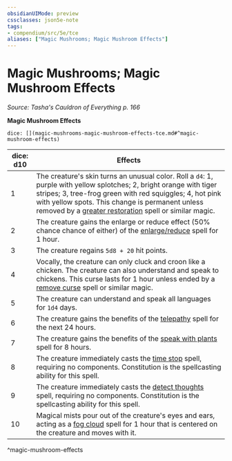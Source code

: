 ```yaml
---
obsidianUIMode: preview
cssclasses: json5e-note
tags:
- compendium/src/5e/tce
aliases: ["Magic Mushrooms; Magic Mushroom Effects"]
---
```

# Magic Mushrooms; Magic Mushroom Effects
*Source: Tasha's Cauldron of Everything p. 166* 

**Magic Mushroom Effects**

`dice: [](magic-mushrooms-magic-mushroom-effects-tce.md#^magic-mushroom-effects)`

| dice: d10 | Effects |
|-----------|---------|
| 1 | The creature's skin turns an unusual color. Roll a `d4`: 1, purple with yellow splotches; 2, bright orange with tiger stripes; 3, tree-frog green with red squiggles; 4, hot pink with yellow spots. This change is permanent unless removed by a [greater restoration](/3-Mechanics/CLI/spells/greater-restoration.md) spell or similar magic. |
| 2 | The creature gains the enlarge or reduce effect (50% chance chance of either) of the [enlarge/reduce](/3-Mechanics/CLI/spells/enlarge-reduce.md) spell for 1 hour. |
| 3 | The creature regains `5d8 + 20` hit points. |
| 4 | Vocally, the creature can only cluck and croon like a chicken. The creature can also understand and speak to chickens. This curse lasts for 1 hour unless ended by a [remove curse](/3-Mechanics/CLI/spells/remove-curse.md) spell or similar magic. |
| 5 | The creature can understand and speak all languages for `1d4` days. |
| 6 | The creature gains the benefits of the [telepathy](/3-Mechanics/CLI/spells/telepathy.md) spell for the next 24 hours. |
| 7 | The creature gains the benefits of the [speak with plants](/3-Mechanics/CLI/spells/speak-with-plants.md) spell for 8 hours. |
| 8 | The creature immediately casts the [time stop](/3-Mechanics/CLI/spells/time-stop.md) spell, requiring no components. Constitution is the spellcasting ability for this spell. |
| 9 | The creature immediately casts the [detect thoughts](/3-Mechanics/CLI/spells/detect-thoughts.md) spell, requiring no components. Constitution is the spellcasting ability for this spell. |
| 10 | Magical mists pour out of the creature's eyes and ears, acting as a [fog cloud](/3-Mechanics/CLI/spells/fog-cloud.md) spell for 1 hour that is centered on the creature and moves with it. |
^magic-mushroom-effects